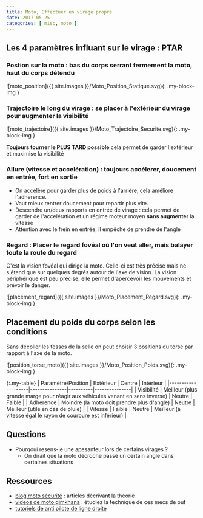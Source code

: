 ```yaml
---
title: Moto, Effectuer un virage propre
date: 2017-05-25
categories: [ misc, moto ]
---
```


## Les 4 paramètres influant sur le virage : PTAR

### **P**ostion sur la moto : bas du corps serrant fermement la moto, haut du corps détendu

![moto_position]({{ site.images }}/Moto_Position_Statique.svg){: .my-block-img }

### **T**rajectoire le long du virage : se placer à l'extérieur du virage pour augmenter la visibilité

![moto_trajectoire]({{ site.images }}/Moto_Trajectoire_Securite.svg){: .my-block-img }

**Toujours tourner le PLUS TARD possible** cela permet de garder l'extérieur et maximise la visibilité

### **A**llure (vitesse et accelération) : toujours accélerer, doucement en entrée, fort en sortie

* On accélère pour garder plus de poids à l'arrière, cela améliore l'adherence.
* Vaut mieux rentrer doucement pour repartir plus vite.
* Descendre un/deux rapports en entrée de virage : cela permet de garder de l'accelération et un régime moteur moyen **sans augmenter** la vitesse
* Attention avec le frein en entrée, il empêche de prendre de l'angle

### **R**egard : Placer le regard fovéal où l'on veut aller, mais balayer toute la route du regard

C'est la vision fovéal qui dirige la moto. Celle-ci est très précise mais ne s'étend que sur quelques degrés autour de l'axe de vision.
La vision périphérique est peu précise, elle permet d'apercevoir les mouvements et prévoir le danger.

![placement_regard]({{ site.images }}/Moto_Placement_Regard.svg){: .my-block-img }

## Placement du poids du corps selon les conditions

Sans décoller les fesses de la selle on peut choisir 3 positions du torse par rapport à l'axe de la moto.

![position_torse_moto]({{ site.images }}/Moto_Position_Poids.svg){: .my-block-img }

{:.my-table}
| Paramètre/Position |  Extérieur    |  Centre  |   Intérieur   |
|--------------------|---------------|----------|---------------|
| Visibilité | Meilleur (plus grande marge pour réagir aux véhicules venant en sens inverse) | Neutre | Faible |
| Adherence  | Moindre (la moto doit prendre plus d'angle) | Neutre | Meilleur (utile en cas de pluie) |
| Vitesse    | Faible | Neutre | Meilleur (à vitesse égal le rayon de courbure est inférieur) |

## Questions

* Pourqoui resens-je une apesanteur lors de certains virages ? 
  * On dirait que la moto décroche passé un certain angle dans certaines situations

## Ressources

* [blog moto sécurité][0] : articles décrivant la théorie
* [videos de moto gimkhana][1] : étudiez la technique de ces mecs de ouf
* [tutoriels de anti pilote de ligne droite][2] 

[1]: https://www.youtube.com/user/ka2099jp
[2]: https://www.youtube.com/user/Jaimelamusique57
[0]: http://moto-securite.fr/
